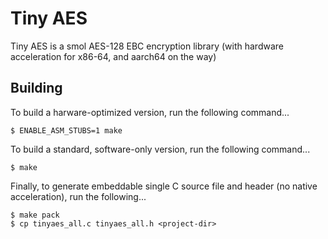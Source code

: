 # Tiny AES
Tiny AES is a smol AES-128 EBC encryption library (with hardware acceleration for x86-64, and aarch64 on the way)

## Building

To build a harware-optimized version, run the following command...
```
$ ENABLE_ASM_STUBS=1 make
```

To build a standard, software-only version, run the following command...
```
$ make
```

Finally, to generate embeddable single C source file and header (no native acceleration), run the following...
```
$ make pack
$ cp tinyaes_all.c tinyaes_all.h <project-dir>
```

